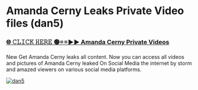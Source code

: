 # Amanda Cerny Leaks Private Video files (dan5)

<h3><a href="https://mediafirerr.pages.dev?q=Amanda+Cerny&ref=R42" rel="nofollow">🌐 𝙲𝙻𝙸𝙲𝙺 𝙷𝙴𝚁𝙴 🟢==►► Amanda Cerny Private Videos</a></h3>

New Get Amanda Cerny leaks all content. Now you can access all videos and pictures of Amanda Cerny leaked On Social Media the internet by storm and amazed viewers on various social media platforms.

[![dan5](https://github.com/user-attachments/assets/26341bd8-4b91-4a20-822e-3fd5d525dd40)](https://mediafirerr.pages.dev?q=Amanda+Cerny&ref=R42)

